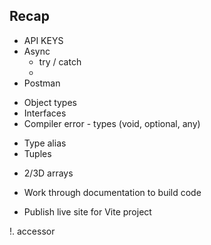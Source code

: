 ## Recap

<!-- APIs / Async -->

-   API KEYS
-   Async
    -   try / catch
    -
-   Postman

<!-- Objects -->

-   Object types
-   Interfaces
-   Compiler error - types (void, optional, any)

<!-- Complex Data -->

-   Type alias
-   Tuples

<!-- Arrays -->

-   2/3D arrays

<!-- Testing -->

-   Work through documentation to build code

<!-- GitHub Pages -->

-   Publish live site for Vite project

<!-- Search -->

!. accessor
